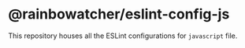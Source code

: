 # @rainbowatcher/eslint-config-js

This repository houses all the ESLint configurations for `javascript` file.